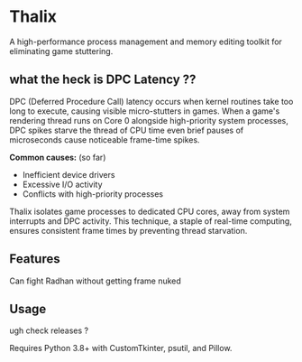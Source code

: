# Thalix

A high-performance process management and memory editing toolkit for eliminating game stuttering.

## what the heck is  DPC Latency ??

DPC (Deferred Procedure Call) latency occurs when kernel routines take too long to execute, causing visible micro-stutters in games. When a game's rendering thread runs on Core 0 alongside high-priority system processes, DPC spikes starve the thread of CPU time even brief pauses of microseconds cause noticeable frame-time spikes.

**Common causes:** (so far)
- Inefficient device drivers
- Excessive I/O activity  
- Conflicts with high-priority processes



Thalix isolates game processes to dedicated CPU cores, away from system interrupts and DPC activity. This technique, a staple of real-time computing, ensures consistent frame times by preventing thread starvation.

## Features 
   Can fight Radhan without getting frame nuked 

## Usage

ugh check releases ?


Requires Python 3.8+ with CustomTkinter, psutil, and Pillow.

